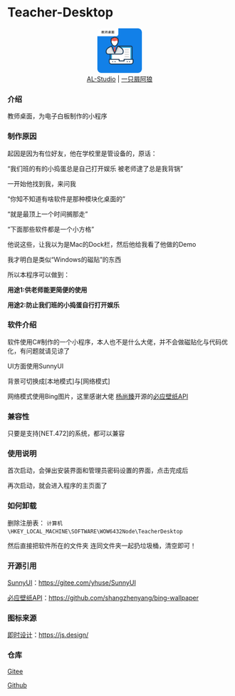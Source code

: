 # Teacher-Desktop

<center>
<img src="./Resources/TDesktop.png" width="100" height="100" />
</center>

<center><a href="https://al-studio.cn/">AL-Studio</a> | <a href="https://alwolf.cn/">一只屑阿狼</a></center>

### 介绍

教师桌面，为电子白板制作的小程序

### 制作原因

起因是因为有位好友，他在学校里是管设备的，原话：

“我们班的有的小捣蛋总是自己打开娱乐 被老师逮了总是我背锅”



一开始他找到我，来问我

“你知不知道有啥软件是那种模块化桌面的”

“就是最顶上一个时间搁那走”

“下面那些软件都是一个小方格”

他说这些，让我以为是Mac的Dock栏，然后他给我看了他做的Demo

我才明白是类似“Windows的磁贴”的东西



所以本程序可以做到：

**用途1:供老师能更简便的使用**  

**用途2:防止我们班的小捣蛋自行打开娱乐**  


### 软件介绍

软件使用C#制作的一个小程序，本人也不是什么大佬，并不会做磁贴化与代码优化，有问题就请见谅了

UI方面使用SunnyUI

背景可切换成[本地模式]与[网络模式]

网络模式使用Bing图片，这里感谢大佬 [杨尚臻](https://www.yangshangzhen.com/)开源的[必应壁纸API](https://github.com/shangzhenyang/bing-wallpaper)


### 兼容性
只要是支持[NET.472]的系统，都可以兼容


### 使用说明

首次启动，会弹出安装界面和管理员密码设置的界面，点击完成后

再次启动，就会进入程序的主页面了

### 如何卸载

删除注册表：
`计算机\HKEY_LOCAL_MACHINE\SOFTWARE\WOW6432Node\TeacherDesktop`

然后直接把软件所在的文件夹 连同文件夹一起扔垃圾桶，清空即可！

### 开源引用

[SunnyUI](https://gitee.com/yhuse/SunnyUI)：https://gitee.com/yhuse/SunnyUI  

[必应壁纸API](https://github.com/shangzhenyang/bing-wallpaper)：https://github.com/shangzhenyang/bing-wallpaper  

### 图标来源

[即时设计](https://js.design/)：https://js.design/

### 仓库
[Gitee](https://gitee.com/al-studio/Teacher-Desktop)  

[Github](https://github.com/al-studio-cn/Teacher-Desktop)

